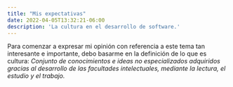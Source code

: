 ```yaml
---
title: "Mis expectativas"
date: 2022-04-05T13:32:21-06:00
description: 'La cultura en el desarrollo de software.'
---
```


Para comenzar a expresar mi opinión con referencia a este tema tan interesante e importante, debo basarme en la definición de lo que es cultura:
*Conjunto de conocimientos e ideas no especializados adquiridos gracias al desarrollo de las facultades intelectuales, mediante la lectura, el estudio y el trabajo.*

